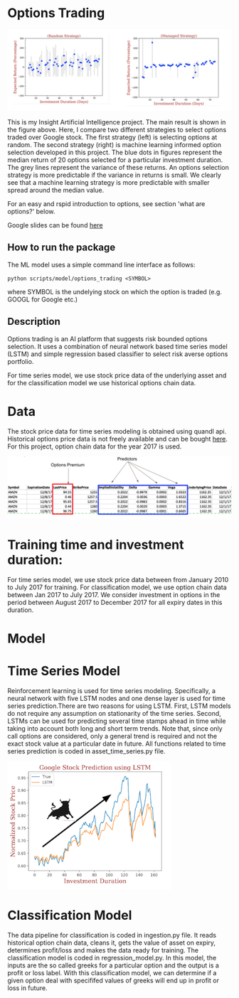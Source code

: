 
# Options Trading

![Alt text](./images/results.png?raw=true "Title")

This is my Insight Artificial Intelligence project. The main result is shown in the figure above. Here, I compare two different strategies to select options traded over Google stock. The first strategy (left) is selecting options at random. The second strategy (right) is machine learning informed option selection developed in this project. The blue dots in figures represent the median return of 20 options selected for a particular investment duration. The grey lines represent the variance of these returns. An options selection strategy is more predictable if the variance in returns is small. We clearly see that a machine learning strategy is more predictable with smaller spread around the median value.

For an easy and rspid introduction to options, see section 'what are options?' below.

Google slides can be found [here](https://docs.google.com/presentation/d/1bubSDpVukkwkACXivLEY4nQMSzOSIPdzUTxachdkKQ4/edit#slide=id.g4302bf8b27_0_0)

## How to run the package

The ML model uses a simple command line interface as follows:

 ```
python scripts/model/options_trading <SYMBOL>

```
where SYMBOL is the undelying stock on which the option is traded (e.g. GOOGL for Google etc.)

## Description

Options trading is an AI platform that suggests risk bounded options selection. It uses a combination of neural network based time series model (LSTM) and simple regression based classifier to select risk averse options portfolio.

For time series model, we use stock price data of the underlying asset and for the classification model we use historical options chain data.

# Data

The stock price data for time series modeling is obtained using quandl api. Historical options price data is not freely available and can be bought [here](http://www.cboe.com/data/historical-options-data). For this project, option chain data for the year 2017 is used.

![Alt text](./images/option_chain.png?raw=true "Title")

# Training time and investment duration:

For time series model, we use stock price data between from January 2010 to July 2017 for training. For classification model, we use option chain data between Jan 2017 to July 2017. We consider investment in options in the period between August 2017 to December 2017 for all expiry dates in this duration. 


# Model

# Time Series Model

Reinforcement learning is used for time series modeling. Specifically, a neural network with five LSTM nodes and one dense layer is used for time series prediction.There are two reasons for using LSTM. First, LSTM models do not require any assumption on stationarity of the time series. Second, LSTMs can be used for predicting several time stamps ahead in time while taking into account both long and short term trends.  Note that, since only call options are considered, only a general trend is required and not the exact stock value at a particular date in future. All functions related to time series prediction is coded in asset_time_series.py file.

![Alt text](./images/google_bull.png?=1x1)

# Classification Model

The data pipeline for classification is coded in ingestion.py file. It reads historical option chain data, cleans it, gets the value of asset on expiry, determines profit/loss and makes the data ready for training. The classification model is coded in regression_model.py. In this model, the inputs are the so called greeks for a particular option and the output is a profit or loss label.  With this classification model, we can determine if a given option deal with specififed values of greeks will end up in profit or loss in future. 
